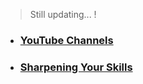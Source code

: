 
> Still updating...   !
* ###    [YouTube Channels](https://github.com/sarathlalup/Penetration-Testing/blob/master/helps/Youtube%20Channels.md)
* ###    [Sharpening Your Skills](https://github.com/sarathlalup/Penetration-Testing/blob/master/helps/Sharpening%20Your%20Skills.md)
